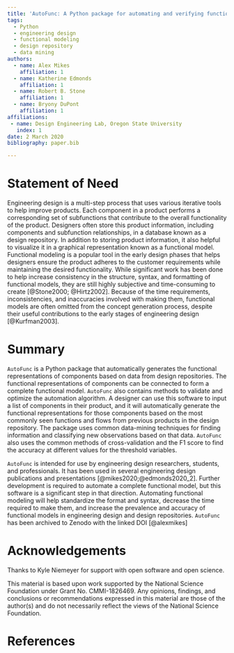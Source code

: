 ```yaml
---
title: 'AutoFunc: A Python package for automating and verifying functional modeling'
tags:
  - Python
  - engineering design
  - functional modeling
  - design repository
  - data mining
authors:
  - name: Alex Mikes
    affiliation: 1
  - name: Katherine Edmonds
    affiliation: 1
  - name: Robert B. Stone
    affiliation: 1
  - name: Bryony DuPont
    affiliation: 1
affiliations:
 - name: Design Engineering Lab, Oregon State University
   index: 1
date: 2 March 2020
bibliography: paper.bib

---
```


# Statement of Need

Engineering design is a multi-step process that uses various iterative tools to help improve products. Each component 
in a product performs a corresponding set of subfunctions that contribute to the overall functionality 
of the product. Designers often store this product information, including components and subfunction relationships, in
a database known as a design repository. In addition to storing product information, it also helpful to visualize it
in a graphical representation known as a functional model. Functional modeling is a popular tool in the early design
phases that helps designers ensure the product adheres to the customer requirements while maintaining the 
desired functionality. While significant work has been done to help increase consistency in the structure, syntax, 
and formatting of functional models, they are still highly subjective and time-consuming to create [@Stone2000; @Hirtz2002]. 
Because of the time requirements, inconsistencies, and inaccuracies involved with making them, functional models are 
often omitted from the concept generation process, despite their useful contributions to the early stages of 
engineering design [@Kurfman2003]. 

# Summary

``AutoFunc`` is a Python package that automatically generates the functional representations of components based on data from 
design repositories. The functional representations of components can be connected to form a complete functional model. 
``AutoFunc`` also contains methods to validate and optimize the automation algorithm. A designer can use this software to 
input a list of components in their product, and it will automatically generate the functional representations for those 
components based on the most commonly seen functions and flows from previous products in the design repository. 
The package uses common data-mining techniques for finding information and classifying new observations based on 
that data. ``AutoFunc`` also uses the common methods of cross-validation and the F1 score to find the accuracy at 
different values for the threshold variables.

``AutoFunc`` is intended for use by engineering design researchers, students, and professionals. It has been used in 
several engineering design publications and presentations [@mikes2020;@edmonds2020_2]. Further development is required to 
automate a complete functional model, but this software is a significant step in that direction. Automating functional 
modeling will help standardize the format and syntax, decrease the time required to make them, and increase the 
prevalence and accuracy of functional models in engineering design and design repositories. ``AutoFunc`` has been 
archived to Zenodo with the linked DOI [@alexmikes]


# Acknowledgements

Thanks to Kyle Niemeyer for support with open software and open science.

This material is based upon work supported by the National Science Foundation under Grant No. CMMI-1826469. 
Any opinions, findings, and conclusions or recommendations expressed in this material are those of the author(s) and 
do not necessarily reflect the views of the National Science Foundation.

# References

